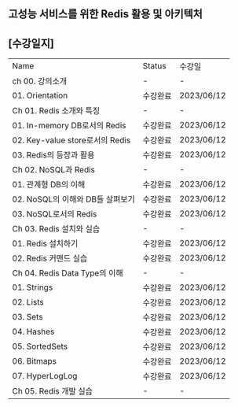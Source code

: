 ## 고성능 서비스를 위한 Redis 활용 및 아키텍처

## [수강일지]
|                              |        |            |
|------------------------------|--------|------------|
| Name                         | Status | 수강일        |
| ch 00. 강의소개                  | -      | -          |
| 01. Orientation              | 수강완료   | 2023/06/12 |
| Ch 01. Redis 소개와 특징          | -      | -          |
| 01. In-memory DB로서의 Redis    | 수강완료   | 2023/06/12 |
| 02. Key-value store로서의 Redis | 수강완료   | 2023/06/12 |
| 03. Redis의 등장과 활용            | 수강완료   | 2023/06/12 |
| Ch 02. NoSQL과 Redis          | -      | -          |
| 01. 관계형 DB의 이해               | 수강완료   | 2023/06/12 |
| 02. NoSQL의 이해와 DB들 살펴보기      | 수강완료   | 2023/06/12 |
| 03. NoSQL로서의 Redis           | 수강완료   | 2023/06/12 |
| Ch 03. Redis 설치와 실습          | -      | -          |
| 01. Redis 설치하기               | 수강완료   | 2023/06/12 |
| 02. Redis 커맨드 실습             | 수강완료   | 2023/06/12 |
| Ch 04. Redis Data Type의 이해   | -      | -          |
| 01. Strings                  | 수강완료   | 2023/06/12 |
| 02. Lists                    | 수강완료   | 2023/06/12 |
| 03. Sets                     | 수강완료   | 2023/06/12 |
| 04. Hashes                   | 수강완료   | 2023/06/12 |
| 05. SortedSets               | 수강완료   | 2023/06/12 |
| 06. Bitmaps                  | 수강완료   | 2023/06/12 |
| 07. HyperLogLog              | 수강완료   | 2023/06/12 |
| Ch 05. Redis 개발 실습           | -      | -          |
